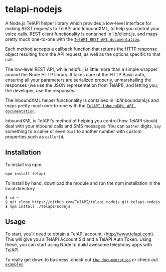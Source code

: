# telapi-nodejs

A Node.js TelAPI helper library which provides a low-level interface for making REST requests to TelAPI and InboundXML, to help you control your voice calls. 
REST client functionality is contained in lib/client.js, and maps pretty much one-to-one with the [`TelAPI REST API documentation`](http://www.telapi.com/docs/api/rest/).

Each method accepts a callback function that returns the HTTP response object resulting from the API request, as well as the options specific to that call.

The low-level REST API, while helpful, is little more than a simple wrapper around the Node HTTP library. It takes care of the HTTP Basic auth, ensuring all your parameters are serialized properly, unmarshalling the responses (we use the JSON representation from TelAPI), and letting you, the developer, use the responses.

The InboundXML helper functionality is contained in lib/inboundxml.js and maps pretty much one-to-one with the [`TelAPI InboundXML API documentation`](http://www.telapi.com/docs/api/inboundxml/).

InboundXML is TelAPI's method of helping you control how TelAPI should deal with your inbound calls and SMS messages. You can `Gather` digits, `Say` something to a caller or even `Dial` to another number with custom properties such as `callerId`.  

## Installation


To install via npm:
    
    npm install telapi

To install by hand, download the module and run the npm installation in the local directory
	
	$ cd ~
	$ git clone https://github.com/TelAPI/telapi-nodejs.git telapi-nodejs
    $ npm install ./telapi-nodejs

## Usage

To start, you'll need to obtain a TelAPI account. (http://www.telapi.com). This will give you a TelAPI Account Sid and a TelAPI Auth Token. Using these, you can start using Node to build awesome telephony apps with TelAPI.

To really get down to business, check out [`the documentation`](http://www.telapi.com/docs) or check out [`examples`](https://github.com/TelAPI/telapi-nodejs/tree/master/examples)